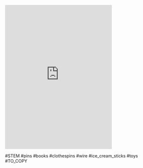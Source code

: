 <iframe src="https://www.facebook.com/plugins/video.php?height=476&href=https%3A%2F%2Fwww.facebook.com%2F100063809095632%2Fvideos%2F617708209643184%2F&show_text=false&width=351&t=0" width="351" height="476" style="border:none;overflow:hidden" scrolling="no" frameborder="0" allowfullscreen="true" allow="autoplay; clipboard-write; encrypted-media; picture-in-picture; web-share" allowFullScreen="true"></iframe>

#STEM #pins #books #clothespins #wire #ice_cream_sticks #toys #TO_COPY 